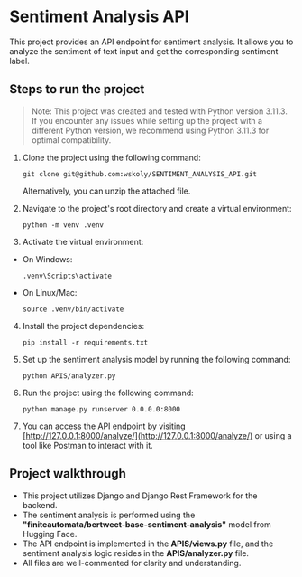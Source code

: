 

# Sentiment Analysis API

This project provides an API endpoint for sentiment analysis. It allows you to analyze the sentiment of text input and get the corresponding sentiment label.

## Steps to run the project

> Note: This project was created and tested with Python version 3.11.3.
> If you encounter any issues while setting up the project with a
> different Python version, we recommend using Python 3.11.3 for optimal
> compatibility.

1.  Clone the project using the following command:   
    ```
    git clone git@github.com:wskoly/SENTIMENT_ANALYSIS_API.git
    ``` 
    Alternatively, you can unzip the attached file.
    
2.  Navigate to the project's root directory and create a virtual environment:
    ```
    python -m venv .venv
    ``` 
    
3.  Activate the virtual environment:
   -   On Windows: 
	   ```
	   .venv\Scripts\activate
	   ``` 
   -   On Linux/Mac: 
	   ```
	   source .venv/bin/activate
	   ```
        
4.  Install the project dependencies:    
    ```
    pip install -r requirements.txt
    ``` 
    
5.  Set up the sentiment analysis model by running the following command:
    ```
    python APIS/analyzer.py
    ``` 
    
6.  Run the project using the following command:   
    ```
    python manage.py runserver 0.0.0.0:8000
    ``` 
    
7.  You can access the API endpoint by visiting [http://127.0.0.1:8000/analyze/](http://127.0.0.1:8000/analyze/) or using a tool like Postman to interact with it.
    

## Project walkthrough

-   This project utilizes Django and Django Rest Framework for the backend.
-   The sentiment analysis is performed using the **"finiteautomata/bertweet-base-sentiment-analysis"** model from Hugging Face.
-   The API endpoint is implemented in the **APIS/views.py** file, and the sentiment analysis logic resides in the **APIS/analyzer.py** file.
-   All files are well-commented for clarity and understanding.